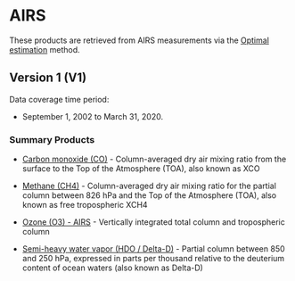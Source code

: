# AIRS

These products are retrieved from AIRS measurements via the [Optimal estimation](https://en.wikipedia.org/wiki/Optimal_estimation) method. 

## Version 1 (V1)

Data coverage time period:

- September 1, 2002 to March 31, 2020.

### Summary Products

* [Carbon monoxide (CO)](https://disc.gsfc.nasa.gov/datasets/TRPSYL2COAIRSORS_1/summary) - Column-averaged dry air mixing ratio from the surface to the Top of the Atmosphere (TOA), also known as XCO

* [Methane (CH4)](https://disc.gsfc.nasa.gov/datasets/TRPSYL2CH4AIRSORS_1/summary) - Column-averaged dry air mixing ratio for the partial column between 826 hPa and the Top of the Atmosphere (TOA), also known as free tropospheric XCH4

* [Ozone (O3) - AIRS](https://disc.gsfc.nasa.gov/datasets/TRPSYL2O3AIRSORS_1/summary) - Vertically integrated total column and tropospheric column

* [Semi-heavy water vapor (HDO / Delta-D)](https://disc.gsfc.nasa.gov/datasets/TRPSYL2HDOAIRSORS_1/summary) - Partial column between 850 and 250 hPa, expressed in parts per thousand relative to the deuterium content of ocean waters (also known as Delta-D)

